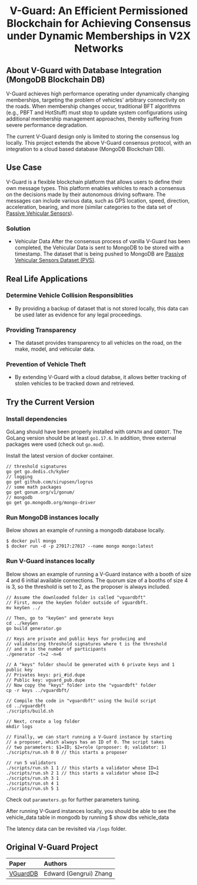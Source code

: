 <h1 align="center"> V-Guard: An Efficient Permissioned Blockchain for Achieving Consensus under Dynamic Memberships in V2X Networks </h1>


## About V-Guard with Database Integration (MongoDB Blockchain DB) 

V-Guard achieves high performance operating under dynamically changing memberships, targeting the problem of vehicles' arbitrary connectivity on the roads. When membership changes occur, traditional BFT algorithms (e.g., PBFT and HotStuff) must stop to update system configurations using additional membership management approaches, thereby suffering from severe performance degradation.


The current V-Guard design only is limited to storing the consensus log locally. This project extends the above V-Guard consensus protocol, with an integration to a cloud based database (MongoDB Blockchain DB).

## Use Case
V-Guard is a flexible blockchain platform that allows users to define their own message types. This platform enables vehicles to reach a consensus on the decisions made by their autonomous driving software. The messages can include various data, such as GPS location, speed, direction, acceleration, bearing, and more (similar categories to the data set of
[Passive Vehicular Sensors](https://www.kaggle.com/datasets/jefmenegazzo/pvs-passive-vehicular-sensors-datasets?resource=download-directory)).


### Solution
- Vehicular Data
After the consensus process of vanilla V-Guard has been completed, the Vehicular Data is sent to MongoDB to be stored with a timestamp. The dataset that is being pushed to MongoDB are [Passive Vehicular Sensors Dataset (PVS)](https://www.kaggle.com/datasets/jefmenegazzo/pvs-passive-vehicular-sensors-datasets?resource=download).

## Real Life Applications
### Determine Vehicle Collision Responsiblities
- By providing a backup of dataset that is not stored locally, this data can be used later as evidence for any legal proceedings.

### Providing Transparency
- The dataset provides transparency to all vehicles on the road, on the make, model, and vehicular data.

### Prevention of Vehicle Theft
- By extending V-Guard with a cloud databse, it allows better tracking of stolen vehicles to be tracked down and retrieved.

## Try the Current Version

### Install dependencies
GoLang should have been properly installed with `GOPATH` and `GOROOT`. The GoLang version should be at least `go1.17.6`. In addition, three external packages were used (check out `go.mod`).

Install the latest version of docker container.

    // threshold signatures
    go get go.dedis.ch/kyber
    // logging
    go get github.com/sirupsen/logrus
    // some math packages
    go get gonum.org/v1/gonum/
    // mongodb
    go get go.mongodb.org/mongo-driver

### Run MongoDB instances locally
Below shows an example of running a mongodb database locally. 

    $ docker pull mongo
    $ docker run -d -p 27017:27017 --name mongo mongo:latest

### Run V-Guard instances locally
Below shows an example of running a V-Guard instance with a booth of size 4 and 6 initial available connections. The quorum size of a booths of size 4 is 3, so the threshold is set to 2, as the proposer is always included.
    
    // Assume the downloaded folder is called "vguardbft"
    // First, move the keyGen folder outside of vguardbft.
    mv keyGen ../
    
    // Then, go to "keyGen" and generate keys
    cd ../keyGen
    go build generator.go
    
    // Keys are private and public keys for producing and 
    // validatoring threshold signatures where t is the threshold
    // and n is the number of participants
    ./generator -t=2 -n=6
    
    // A "keys" folder should be generated with 6 private keys and 1 public key
    // Privates keys: pri_#id.dupe
    // Public key: vguard_pub.dupe
    // Now copy the "keys" folder into the "vguardbft" folder
    cp -r keys ../vguardbft/
    
    // Compile the code in "vguardbft" using the build script
    cd ../vguardbft
    ./scripts/build.sh

    // Next, create a log folder
    mkdir logs
    
    // Finally, we can start running a V-Guard instance by starting
    // a proposer, which always has an ID of 0. The script takes 
    // two parameters: $1=ID; $2=role (proposer: 0; validator: 1)
    ./scripts/run.sh 0 0 // this starts a proposer

    // run 5 validators
    ./scripts/run.sh 1 1 // this starts a validator whose ID=1
    ./scripts/run.sh 2 1 // this starts a validator whose ID=2
    ./scripts/run.sh 3 1
    ./scripts/run.sh 4 1
    ./scripts/run.sh 5 1


Check out `parameters.go` for further parameters tuning.

After running V-Guard instances locally, you should be able to see the vehicle_data table in mongodb by running
    $ show dbs
      vehicle_data

The latency data can be revisited via `/logs` folder.

## Original V-Guard Project
| Paper         |   Authors                  |                                         
|:-------------------------------------------------------|:----------------------------|
| [VGuardDB](https://github.com/vguardbc/vguardbft) | Edward (Gengrui) Zhang